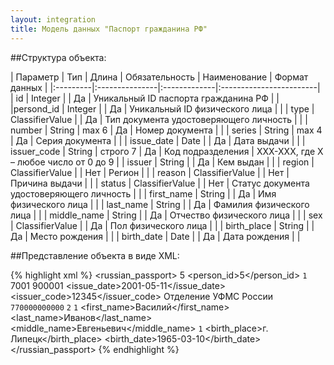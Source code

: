 ```yaml
---
layout: integration
title: Модель данных "Паспорт гражданина РФ"
---
```


##Структура объекта:

| Параметр | Тип | Длина | Обязательность | Наименование | Формат данных |
|:---------|:---------------|:-------------|:------------------------|
| id | Integer | | Да | Уникальный ID паспорта гражданина РФ | |
|persond_id | Integer | | Да | Уникальный ID физического лица | |
| type | ClassifierValue | | Да | Тип документа удостоверяющего личность | |
| number | String | max 6 | Да | Номер документа | |
| series | String | max 4 | Да | Серия документа | |
| issue_date | Date | | Да | Дата выдачи | |
| issuer_code | String | строго 7 | Да | Код подразделения | XXX-XXX, где X – любое число от 0 до 9 |
| issuer | String | | Да | Кем выдан | |
| region | ClassifierValue | | Нет | Регион | |
| reason | ClassifierValue | | Нет | Причина выдачи | |
| status | ClassifierValue | | Нет | Статус документа удостоверяющего личность | |
| first_name | String | | Да | Имя физического лица | |
| last_name | String | | Да | Фамилия физического лица | |
| middle_name | String | | Да | Отчество физического лица | |
| sex | ClassifierValue | | Да | Пол физического лица | |
| birth_place | String | | Да | Место рождения | |
| birth_date | Date | | Да | Дата рождения | |


##Представление объекта в виде XML:

{% highlight xml %}
<russian_passport>
  <id>5</id>
  <person_id>5</person_id>
  <type>
    <code>1</code>
    <title></title>
  </type>
  <series>7001</serie>
  <number>900001</number>
  <issue_date>2001-05-11</issue_date>
  <issuer_code>12345</issuer_code>
  <issuer>Отделение УФМС России</issuer>
  <region>
    <code>770000000000</code>
    <title></title>
  </region>
  <reason>
    <code>2</code>
    <title></title>
  </reason>
  <status>
    <code>1</code>
    <title></title>
  </status>
  <first_name>Василий</first_name>
  <last_name>Иванов</last_name>
  <middle_name>Евгеньевич</middle_name>
  <sex>
    <code>1</code>
    <title></title>
  </sex>
  <birth_place>г. Липецк</birth_place>
  <birth_date>1965-03-10</birth_date>
</russian_passport>
{% endhighlight %}













